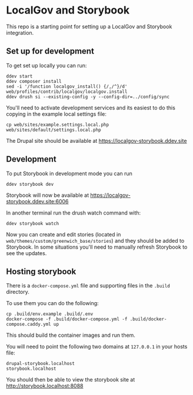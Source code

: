 # LocalGov and Storybook

This repo is a starting point for setting up a LocalGov and Storybook integration.

## Set up for development

To get set up locally you can run:

```
ddev start
ddev composer install
sed -i '/function localgov_install() {/,/^}/d' web/profiles/contrib/localgov/localgov.install
ddev drush si --existing-config -y --config-dir=../config/sync
```

You'll need to activate development services and its easiest to do this copying
in the example local settings file:

```
cp web/sites/example.settings.local.php web/sites/default/settings.local.php
```

The Drupal site should be available at https://localgov-storybook.ddev.site

## Development

To put Storybook in development mode you can run

```
ddev storybook dev
```

Storybook will now be available at https://localgov-storybook.ddev.site:6006

In another terminal run the drush watch command with:

```
ddev storybook watch
```

Now you can create and edit stories (located in `web/themes/custom/greenwich_base/stories`) and they
should be added to Storybook. In some situations you'll need to manually refresh Storybook
to see the updates.


## Hosting storybook

There is a `docker-compose.yml` file and supporting files in the `.build` directory.

To use them you can do the following:

```
cp .build/env.example .build/.env
docker-compose -f .build/docker-compose.yml -f .build/docker-compose.caddy.yml up
```

This should build the container images and run them.

You will need to point the following two domains at `127.0.0.1` in your hosts file:

```
drupal-storybook.localhost
storybook.localhost
```

You should then be able to view the storybook site at http://storybook.localhost:8088
